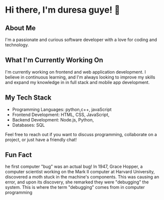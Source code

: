# Hi there, I'm duresa guye! 👋

## About Me
I'm a passionate and curious software developer with a love for coding and technology. 

## What I'm Currently Working On
I'm currently working on frontend and web application development. I believe in continuous learning, and I'm always looking to improve my skills and expand my knowledge in in full stack and mobile app development.

## My Tech Stack
- Programming Languages: python,c++, javaScript 
- Frontend Development:  HTML, CSS, JavaScript, 
- Backend Development: Node.js, Python, 
- Databases: SQL




Feel free to reach out if you want to discuss programming, collaborate on a project, or just have a friendly chat!

## Fun Fact
he first computer "bug" was an actual bug! In 1947, Grace Hopper, a computer scientist working on the Mark II computer at Harvard University, discovered a moth stuck in the machine's components. This was causing an error, and upon its discovery, she remarked they were "debugging" the system. This is where the term "debugging" comes from in computer programming



<!---
duresaguye/duresaguye is a ✨ special ✨ repository because its `README.md` (this file) appears on your GitHub profile.
You can click the Preview link to take a look at your changes.
--->
